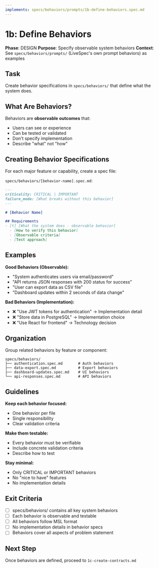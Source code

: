 ```yaml
---
implements: specs/behaviors/prompts/1b-define-behaviors.spec.md
---
```


# 1b: Define Behaviors

**Phase**: DESIGN
**Purpose**: Specify observable system behaviors
**Context**: See `specs/behaviors/prompts/` (LiveSpec's own prompt behaviors) as examples

## Task

Create behavior specifications in `specs/behaviors/` that define what the system does.

## What Are Behaviors?

Behaviors are **observable outcomes** that:
- Users can see or experience
- Can be tested or validated
- Don't specify implementation
- Describe "what" not "how"

## Creating Behavior Specifications

For each major feature or capability, create a spec file:

`specs/behaviors/[behavior-name].spec.md`:

```markdown
---
criticality: CRITICAL | IMPORTANT
failure_mode: [What breaks without this behavior]
---

# [Behavior Name]

## Requirements
- [!] [What the system does - observable behavior]
  - [How to verify this behavior]
  - [Observable criteria]
  - [Test approach]
```

## Examples

**Good Behaviors (Observable):**
- "System authenticates users via email/password"
- "API returns JSON responses with 200 status for success"
- "User can export data as CSV file"
- "Dashboard updates within 2 seconds of data change"

**Bad Behaviors (Implementation):**
- ❌ "Use JWT tokens for authentication" → Implementation detail
- ❌ "Store data in PostgreSQL" → Implementation choice
- ❌ "Use React for frontend" → Technology decision

## Organization

Group related behaviors by feature or component:

```
specs/behaviors/
├── authentication.spec.md       # Auth behaviors
├── data-export.spec.md          # Export behaviors
├── dashboard-updates.spec.md    # UI behaviors
└── api-responses.spec.md        # API behaviors
```

## Guidelines

**Keep each behavior focused:**
- One behavior per file
- Single responsibility
- Clear validation criteria

**Make them testable:**
- Every behavior must be verifiable
- Include concrete validation criteria
- Describe how to test

**Stay minimal:**
- Only CRITICAL or IMPORTANT behaviors
- No "nice to have" features
- No implementation details

## Exit Criteria

- [ ] specs/behaviors/ contains all key system behaviors
- [ ] Each behavior is observable and testable
- [ ] All behaviors follow MSL format
- [ ] No implementation details in behavior specs
- [ ] Behaviors cover all aspects of problem statement

## Next Step

Once behaviors are defined, proceed to `1c-create-contracts.md`
